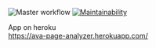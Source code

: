![Master workflow](https://github.com/ava239/php-project-lvl3/workflows/Master%20workflow/badge.svg)
[![Maintainability](https://api.codeclimate.com/v1/badges/ac9843b4a5fd30b00ff1/maintainability)](https://codeclimate.com/github/ava239/page-analyzer/maintainability)

App on heroku  
https://ava-page-analyzer.herokuapp.com/
